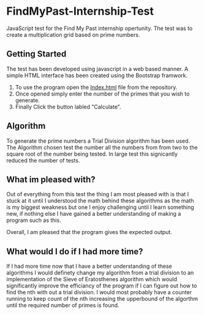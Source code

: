 # FindMyPast-Internship-Test
JavaScript test for the Find My Past internship opertunity. The test was to create a multiplication grid based on prime numbers.

## Getting Started
The test has been developed using javascript in a web based manner. A simple HTML interface has been created using the Bootstrap framwork.

1.  To use the program open the [Index.html](../blob/master/index.html) file from the repository. 
2.  Once opened simply enter the number of the primes that you wish to generate.
3.  Finally Click the button labled "Calculate".

## Algorithm
To generate the prime numbers a Trial Division algorithm has been used. The Algorithm chosen test the number all the numbers from from two to the square root of the number being tested. In large test this signicantly reduced the number of tests.

## What im pleased with?
Out of everything from this test the thing I am most pleased with is that I stuck at it until I understood the math behind these algorithms as the math is my biggest weakness but one I enjoy challenging until I learn something new, if nothing else I have gained a better understanding of making a program such as this.

Overall, I am pleased that the program gives the expected output.

## What would I do if I had more time?
If I had more time now that I have a better understanding of these algorithms I would definety change my algorithm from a trial division to an implementation of the Sieve of Eratosthenes algorithm which would significantly improve the efficiancy of the program if I can figure out how to find the nth with out a trial division.
I would most probably have a counter running to keep count of the nth increasing the upperbound of the algorthm until the required number of primes is found.

